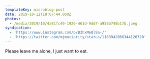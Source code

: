 ```yaml
---
templateKey: microblog-post
date: 2019-10-12T18:07:44.000Z
photos:
  - /media/2019/10/4a81fc49-1926-461d-9dd7-a958b748b17b.jpeg
syndication:
  - 'https://www.instagram.com/p/B3hxMeQl9a-/'
  - 'https://twitter.com/mjmoriarity/status/1183942066344120320'
---
```


Please leave me alone, I just want to eat.
